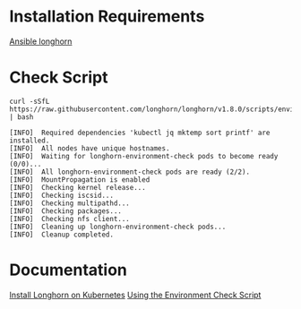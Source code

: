 # Installation Requirements 
[Ansible longhorn](https://github.com/anarchist117/Ansible/blob/main/longhorn.yml)

# Check Script
```
curl -sSfL https://raw.githubusercontent.com/longhorn/longhorn/v1.8.0/scripts/environment_check.sh | bash
```
```
[INFO]  Required dependencies 'kubectl jq mktemp sort printf' are installed.
[INFO]  All nodes have unique hostnames.
[INFO]  Waiting for longhorn-environment-check pods to become ready (0/0)...
[INFO]  All longhorn-environment-check pods are ready (2/2).
[INFO]  MountPropagation is enabled
[INFO]  Checking kernel release...
[INFO]  Checking iscsid...
[INFO]  Checking multipathd...
[INFO]  Checking packages...
[INFO]  Checking nfs client...
[INFO]  Cleaning up longhorn-environment-check pods...
[INFO]  Cleanup completed.
```

# Documentation
[Install Longhorn on Kubernetes](https://longhorn.io/docs/1.8.0/deploy/install/)
[Using the Environment Check Script](https://longhorn.io/docs/1.8.0/deploy/install/#using-the-environment-check-script)
